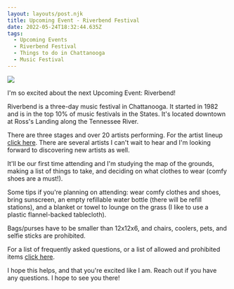 ```yaml
---
layout: layouts/post.njk
title: Upcoming Event - Riverbend Festival
date: 2022-05-24T18:32:44.635Z
tags:
  - Upcoming Events
  - Riverbend Festival
  - Things to do in Chattanooga
  - Music Festival
---
```

![](/images/upcoming-event-riverbend.png)

I'm so excited about the next Upcoming Event: Riverbend!

Riverbend is a three-day music festival in Chattanooga. It started in 1982 and is in the top 10% of music festivals in the States. It's located downtown at Ross's Landing along the Tennessee River.

 There are three stages and over 20 artists performing. For the artist lineup [click here](https://www.riverbendfestival.com/lineup). There are several artists I can't wait to hear and I'm looking forward to discovering new artists as well.

It'll be our first time attending and I'm studying the map of the grounds, making a list of things to take, and deciding on what clothes to wear (comfy shoes are a must!). 

Some tips if you're planning on attending: wear comfy clothes and shoes, bring sunscreen, an empty refillable water bottle (there will be refill stations), and a blanket or towel to lounge on the grass (I like to use a plastic flannel-backed tablecloth). 

Bags/purses have to be smaller than 12x12x6, and chairs, coolers, pets, and selfie sticks are prohibited.

For a list of frequently asked questions, or a list of allowed and prohibited items [click here](https://aardvark-gardenia-8pjj.squarespace.com/faq).

I hope this helps, and that you're excited like I am. Reach out if you have any questions. I hope to see you there!